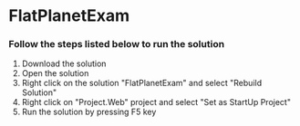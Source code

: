 # FlatPlanetExam

### Follow the steps listed below to run the solution

1. Download the solution
2. Open the solution
3. Right click on the solution "FlatPlanetExam" and select "Rebuild Solution"
4. Right click on "Project.Web" project and select "Set as StartUp Project"
5. Run the solution by pressing F5 key
